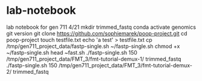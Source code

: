 # lab-notebook
lab notebook for gen 711 
4/21
mkdir trimmed_fastq
conda activate genomics
git version
git clone https://github.com/sophiemarek/poop-project.git
cd poop-project
touch testfile.txt
echo 'a test' > testfile.txt
cp /tmp/gen711_project_data/fastp-single.sh ~/fastp-single.sh
chmod +x ~/fastp-single.sh
head ~fast.sh
./fastp-single.sh 150 /tmp/gen711_project_data/FMT_3/fmt-tutorial-demux-1/ trimmed_fastq
./fastp-single.sh 150 /tmp/gen711_project_data/FMT_3/fmt-tutorial-demux-2/ trimmed_fastq
